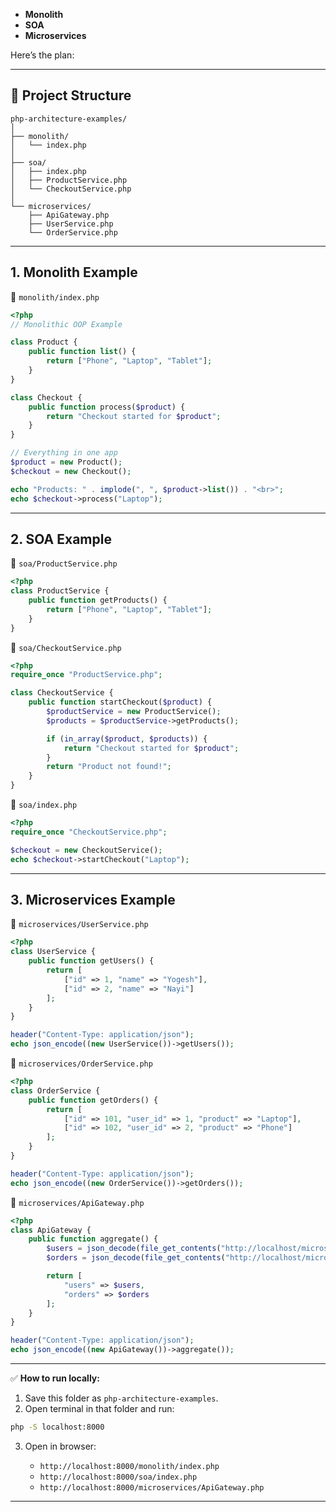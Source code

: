 - **Monolith**
- **SOA**
- **Microservices**

Here’s the plan:

---

## 📂 Project Structure

```
php-architecture-examples/
│
├── monolith/
│   └── index.php
│
├── soa/
│   ├── index.php
│   ├── ProductService.php
│   └── CheckoutService.php
│
└── microservices/
    ├── ApiGateway.php
    ├── UserService.php
    └── OrderService.php
```

---

## **1. Monolith Example**

📄 `monolith/index.php`

```php
<?php
// Monolithic OOP Example

class Product {
    public function list() {
        return ["Phone", "Laptop", "Tablet"];
    }
}

class Checkout {
    public function process($product) {
        return "Checkout started for $product";
    }
}

// Everything in one app
$product = new Product();
$checkout = new Checkout();

echo "Products: " . implode(", ", $product->list()) . "<br>";
echo $checkout->process("Laptop");
```

---

## **2. SOA Example**

📄 `soa/ProductService.php`

```php
<?php
class ProductService {
    public function getProducts() {
        return ["Phone", "Laptop", "Tablet"];
    }
}
```

📄 `soa/CheckoutService.php`

```php
<?php
require_once "ProductService.php";

class CheckoutService {
    public function startCheckout($product) {
        $productService = new ProductService();
        $products = $productService->getProducts();

        if (in_array($product, $products)) {
            return "Checkout started for $product";
        }
        return "Product not found!";
    }
}
```

📄 `soa/index.php`

```php
<?php
require_once "CheckoutService.php";

$checkout = new CheckoutService();
echo $checkout->startCheckout("Laptop");
```

---

## **3. Microservices Example**

📄 `microservices/UserService.php`

```php
<?php
class UserService {
    public function getUsers() {
        return [
            ["id" => 1, "name" => "Yogesh"],
            ["id" => 2, "name" => "Nayi"]
        ];
    }
}

header("Content-Type: application/json");
echo json_encode((new UserService())->getUsers());
```

📄 `microservices/OrderService.php`

```php
<?php
class OrderService {
    public function getOrders() {
        return [
            ["id" => 101, "user_id" => 1, "product" => "Laptop"],
            ["id" => 102, "user_id" => 2, "product" => "Phone"]
        ];
    }
}

header("Content-Type: application/json");
echo json_encode((new OrderService())->getOrders());
```

📄 `microservices/ApiGateway.php`

```php
<?php
class ApiGateway {
    public function aggregate() {
        $users = json_decode(file_get_contents("http://localhost/microservices/UserService.php"), true);
        $orders = json_decode(file_get_contents("http://localhost/microservices/OrderService.php"), true);

        return [
            "users" => $users,
            "orders" => $orders
        ];
    }
}

header("Content-Type: application/json");
echo json_encode((new ApiGateway())->aggregate());
```

---

✅ **How to run locally:**

1. Save this folder as `php-architecture-examples`.
2. Open terminal in that folder and run:

```sh
php -S localhost:8000
```

3. Open in browser:

   - `http://localhost:8000/monolith/index.php`
   - `http://localhost:8000/soa/index.php`
   - `http://localhost:8000/microservices/ApiGateway.php`

---
